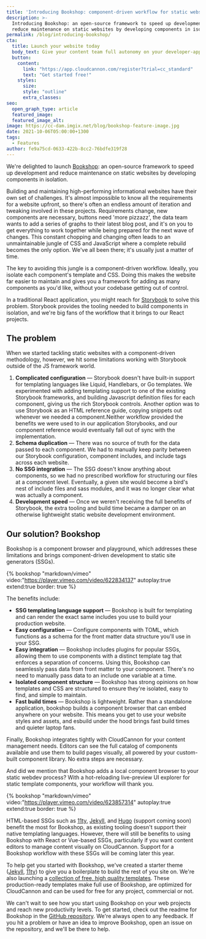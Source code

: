 ```yaml
---
title: 'Introducing Bookshop: component-driven workflow for static websites'
description: >-
  Introducing Bookshop: an open-source framework to speed up development and
  reduce maintenance on static websites by developing components in isolation.
permalink: /blog/introducing-bookshop/
cta:
  title: Launch your website today
  body_text: Give your content team full autonomy on your developer-approved tech stack with CloudCannon.
  button:
    content: 
      link: "https://app.cloudcannon.com/register?trial=cc_standard"
      text: "Get started free!"
    styles:
      size:
      style: "outline"
      extra_classes:
seo:
  open_graph_type: article
  featured_image:
  featured_image_alt:
image: https://cc-dam.imgix.net/blog/bookshop-feature-image.jpg
date: 2021-10-06T05:00:00+1300
tags:
  - Features
author: fe9a75cd-0633-422b-8cc2-76bdfe319f28
---
```

We're delighted to launch [Bookshop](https://github.com/CloudCannon/bookshop)\: an open-source framework to speed up development and reduce maintenance on static websites by developing components in isolation.

Building and maintaining high-performing informational websites have their own set of challenges. It's almost impossible to know all the requirements for a website upfront, so there's often an endless amount of iteration and tweaking involved in these projects. Requirements change, new components are necessary, buttons need 'more pizzazz', the data team wants to add a series of graphs to their latest blog post, and it's on you to get everything to work together while being prepared for the next wave of changes. This constant chopping and changing often leads to an unmaintainable jungle of CSS and JavaScript where a complete rebuild becomes the only option. We've all been there; it's usually just a matter of time.

The key to avoiding this jungle is a component-driven workflow. Ideally, you isolate each component's template and CSS. Doing this makes the website far easier to maintain and gives you a framework for adding as many components as you'd like, without your codebase getting out of control.

In a traditional React application, you might reach for [Storybook](https://storybook.js.org/) to solve this problem. Storybook provides the tooling needed to build components in isolation, and we're big fans of the workflow that it brings to our React projects.

 ## The problem

 When we started tackling static websites with a component-driven
methodology, however, we hit some limitations working with Storybook
outside of the JS framework world.

1. **Complicated configuration** — Storybook doesn't have built-in support
for templating languages like Liquid, Handlebars, or Go templates. We
experimented with adding templating support to one of the existing
Storybook frameworks, and building Javascript definition files for each
component, giving us the rich Storybook controls. Another option was to
use Storybook as an HTML reference guide, copying snippets out whenever we
needed a component.Neither workflow provided the benefits we were used to
in our application Storybooks, and our component reference would
eventually fall out of sync with the implementation.
2. **Schema duplication** — There was no source of truth for the data
passed to each component. We had to manually keep parity between our
Storybook configuration, component includes, and include tags across each
website.
3. **No SSG integration** — The SSG doesn't know anything about
components, so we had no prescribed workflow for structuring our files at
a component level. Eventually, a given site would become a bird's nest of
include files and sass modules, and it was no longer clear what was
actually a component.
4. **Development speed** — Once we weren't receiving the full benefits of
Storybook, the extra tooling and build time became a damper on an
otherwise lightweight static website development environment.

## Our solution? Bookshop

Bookshop is a component browser and playground, which addresses these
limitations and brings component-driven development to static site
generators (SSGs).

{% bookshop "markdown/vimeo" video:"https://player.vimeo.com/video/622834137" autoplay:true extend:true border: true %}

The benefits include:

* **SSG templating language support** — Bookshop is built for
templating and can render the exact same includes you use to build your
production website.
* **Easy configuration** — Configure components with TOML, which
functions as a schema for the front matter data structure you'll use in
your SSG.
* **Easy integration** — Bookshop includes plugins for popular SSGs,
allowing them to use components with a distinct template tag that enforces
a separation of concerns. Using this, Bookshop can seamlessly pass data
from front matter to your component. There's no need to manually pass data
to an include one variable at a time.
* **Isolated component structure** — Bookshop has strong opinions on
how templates and CSS are structured to ensure they're isolated, easy to
find, and simple to maintain.
* **Fast build times** — Bookshop is lightweight. Rather than a
standalone application, bookshop builds a component browser that can embed
anywhere on your website. This means you get to use your website styles
and assets, and esbuild under the hood brings fast build times and quieter
laptop fans.

Finally, Bookshop integrates tightly with CloudCannon for your content
management needs. Editors can see the full catalog of components available
and use them to build pages visually, all powered by your custom-built
component library. No extra steps are necessary.

And did we mention that Bookshop adds a local component browser to your
static webdev process? With a hot-reloading live-preview UI explorer for
static template components, your workflow will thank you.

{% bookshop "markdown/vimeo" video:"https://player.vimeo.com/video/623857314" autoplay:true extend:true border: true %}

HTML-based SSGs such as [11ty](https://www.11ty.dev/), [Jekyll](https://jekyllrb.com/), and [Hugo](https://gohugo.io/) (support coming soon)
benefit the most for Bookshop, as existing tooling doesn't support their
native templating languages. However, there will still be benefits to
using Bookshop with React or Vue-based SSGs, particularly if you want
content editors to manage content visually on CloudCannon. Support for a
Bookshop workflow with these SSGs will be coming later this year.

To help get you started with Bookshop, we've created a starter theme
([Jekyll](https://github.com/CloudCannon/jekyll-bookshop-starter),
[11ty](https://github.com/CloudCannon/eleventy-bookshop-starter)) to give
you a boilerplate to build the rest of you site on. We're also launching a
[collection of free, high quality
templates](https://github.com/CloudCannon?q=bookshop+template). These
production-ready templates make full use of Bookshop, are optimized for
CloudCannon and can be used for free for any project, commercial or not.

We can't wait to see how you start using Bookshop on your web projects and
reach new productivity levels. To get started, check out the readme for
Bookshop in the [GitHub
repository](https://github.com/CloudCannon/bookshop). We're always open to any feedback. If you hit
a problem or have an idea to improve Bookshop, open an issue on the
repository, and we'll be there to help.